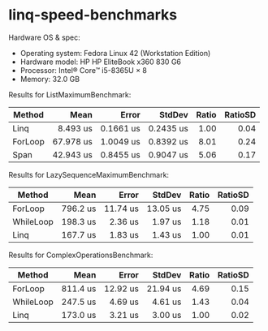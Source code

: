 # linq-speed-benchmarks

Hardware OS & spec:
- Operating system: Fedora Linux 42 (Workstation Edition)
- Hardware model: HP HP EliteBook x360 830 G6
- Processor: Intel® Core™ i5-8365U × 8
- Memory: 32.0 GB


Results for ListMaximumBenchmark:

| Method  |      Mean |     Error |    StdDev | Ratio | RatioSD |
|---------|----------:|----------:|----------:|------:|--------:|
| Linq    |  8.493 us | 0.1661 us | 0.2435 us |  1.00 |    0.04 |
| ForLoop | 67.978 us | 1.0049 us | 0.8392 us |  8.01 |    0.24 |
| Span    | 42.943 us | 0.8455 us | 0.9047 us |  5.06 |    0.17 |

Results for LazySequenceMaximumBenchmark:

| Method    |     Mean |    Error |   StdDev | Ratio | RatioSD |
|-----------|---------:|---------:|---------:|------:|--------:|
| ForLoop   | 796.2 us | 11.74 us | 13.05 us |  4.75 |    0.09 |
| WhileLoop | 198.3 us |  2.36 us |  1.97 us |  1.18 |    0.01 |
| Linq      | 167.7 us |  1.83 us |  1.43 us |  1.00 |    0.01 |

Results for ComplexOperationsBenchmark:

| Method    |     Mean |    Error |   StdDev | Ratio | RatioSD |
|-----------|---------:|---------:|---------:|------:|--------:|
| ForLoop   | 811.4 us | 12.92 us | 21.94 us |  4.69 |    0.15 |
| WhileLoop | 247.5 us |  4.69 us |  4.61 us |  1.43 |    0.04 |
| Linq      | 173.0 us |  3.21 us |  3.00 us |  1.00 |    0.02 |
